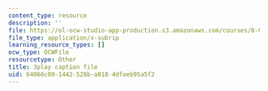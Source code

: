 ```yaml
---
content_type: resource
description: ''
file: https://ol-ocw-studio-app-production.s3.amazonaws.com/courses/8-01sc-classical-mechanics-fall-2016/64066c091442528ba8184dfaeb95a5f2_B6a9FaYI730.vtt
file_type: application/x-subrip
learning_resource_types: []
ocw_type: OCWFile
resourcetype: Other
title: 3play caption file
uid: 64066c09-1442-528b-a818-4dfaeb95a5f2
---
```


